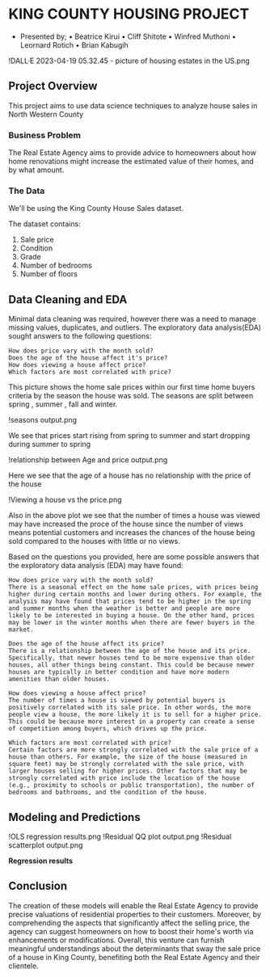 # KING COUNTY HOUSING PROJECT 
* Presented by;
    • Beatrice Kirui
    • Cliff Shitote
    • Winfred Muthoni
    • Leornard Rotich
    • Brian Kabugih

!DALL·E 2023-04-19 05.32.45 - picture of housing estates in the US.png

## Project Overview

This project aims to use data science techniques to analyze house sales in North Western County

### Business Problem

The Real Estate Agency aims to provide advice to homeowners about how home renovations might increase the estimated value of their homes, and by what amount.

### The Data

We'll be using the King County House Sales dataset.

The dataset contains:
1. Sale price
2. Condition
3. Grade
4. Number of bedrooms
5. Number of floors

## Data Cleaning and EDA

Minimal data cleaning was required, however there was a need to manage missing values,  duplicates, and outliers.
The exploratory data analysis(EDA) sought answers to the following questions:

    How does price vary with the month sold?
    Does the age of the house affect it's price?
    How does viewing a house affect price?
    Which factors are most correlated with price?

This picture shows the home sale prices within our first time home buyers criteria by the season the house was sold. The seasons are split between spring , summer , fall  and winter. 

!seasons output.png

We see that prices start rising from spring to summer and start dropping during summer to spring

!relationship between Age and price output.png

Here we see that the age of a house has no relationship with the price of the house

!Viewing a house vs the price.png

Also in the above plot we see that the number of times a house was viewed may have increased the proce of the house since the number of views means potential customers and increases the chances of the house being sold compared to the houses with little or no views.

Based on the questions you provided, here are some possible answers that the exploratory data analysis (EDA) may have found:

    How does price vary with the month sold?
    There is a seasonal effect on the home sale prices, with prices being higher during certain months and lower during others. For example, the analysis may have found that prices tend to be higher in the spring and summer months when the weather is better and people are more likely to be interested in buying a house. On the other hand, prices may be lower in the winter months when there are fewer buyers in the market.

    Does the age of the house affect its price?
    There is a relationship between the age of the house and its price. Specifically, that newer houses tend to be more expensive than older houses, all other things being constant. This could be because newer houses are typically in better condition and have more modern amenities than older houses.

    How does viewing a house affect price?
    The number of times a house is viewed by potential buyers is positively correlated with its sale price. In other words, the more people view a house, the more likely it is to sell for a higher price. This could be because more interest in a property can create a sense of competition among buyers, which drives up the price.

    Which factors are most correlated with price?
    Certain factors are more strongly correlated with the sale price of a house than others. For example, the size of the house (measured in square feet) may be strongly correlated with the sale price, with larger houses selling for higher prices. Other factors that may be strongly correlated with price include the location of the house (e.g., proximity to schools or public transportation), the number of bedrooms and bathrooms, and the condition of the house.

  ## Modeling and Predictions
  !OLS regression results.png
  !Residual QQ plot output.png
  !Residual scatterplot output.png

  **Regression results**

  ## Conclusion
  The creation of these models will enable the Real Estate Agency to provide precise valuations of residential properties to their customers. Moreover, by comprehending the aspects that significantly affect the selling price, the agency can suggest homeowners on how to boost their home's worth via enhancements or modifications. Overall, this venture can furnish meaningful understandings about the determinants that sway the sale price of a house in King County, benefiting both the Real Estate Agency and their clientele.

